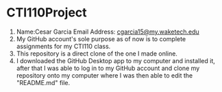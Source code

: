# CTI110Project
1. Name:Cesar Garcia Email Address: cgarcia15@my.waketech.edu
2. My GitHub account's sole purpose as of now is to complete assignments for my CTI110 class.
3. This repository is a direct clone of the one I made online. 
4. I downloaded the GitHub Desktop app to my computer and installed it, after that I was able to log in to my GitHub account and clone my repository onto my computer where I was then able to edit the "README.md" file.